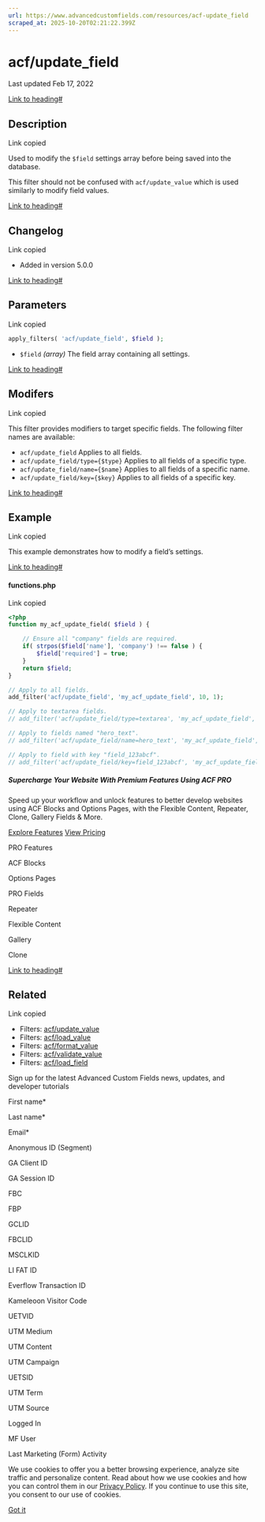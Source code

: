 ```yaml
---
url: https://www.advancedcustomfields.com/resources/acf-update_field
scraped_at: 2025-10-20T02:21:22.399Z
---
```


# acf/update\_field

Last updated Feb 17, 2022

[Link to heading#](https://www.advancedcustomfields.com/resources/acf-update_field/#description)

## Description

Link copied

Used to modify the `$field` settings array before being saved into the database.

This filter should not be confused with `acf/update_value` which is used similarly to modify field values.

[Link to heading#](https://www.advancedcustomfields.com/resources/acf-update_field/#changelog)

## Changelog

Link copied

- Added in version 5.0.0

[Link to heading#](https://www.advancedcustomfields.com/resources/acf-update_field/#parameters)

## Parameters

Link copied

```php
apply_filters( 'acf/update_field', $field );
```

- `$field` _(array)_ The field array containing all settings.

[Link to heading#](https://www.advancedcustomfields.com/resources/acf-update_field/#modifers)

## Modifers

Link copied

This filter provides modifiers to target specific fields. The following filter names are available:

- `acf/update_field` Applies to all fields.
- `acf/update_field/type={$type}` Applies to all fields of a specific type.
- `acf/update_field/name={$name}` Applies to all fields of a specific name.
- `acf/update_field/key={$key}` Applies to all fields of a specific key.

[Link to heading#](https://www.advancedcustomfields.com/resources/acf-update_field/#example)

## Example

Link copied

This example demonstrates how to modify a field’s settings.

[Link to heading#](https://www.advancedcustomfields.com/resources/acf-update_field/#functionsphp)

#### functions.php

Link copied

```php
<?php
function my_acf_update_field( $field ) {

    // Ensure all "company" fields are required.
    if( strpos($field['name'], 'company') !== false ) {
        $field['required'] = true;
    }
    return $field;
}

// Apply to all fields.
add_filter('acf/update_field', 'my_acf_update_field', 10, 1);

// Apply to textarea fields.
// add_filter('acf/update_field/type=textarea', 'my_acf_update_field', 10, 1);

// Apply to fields named "hero_text".
// add_filter('acf/update_field/name=hero_text', 'my_acf_update_field', 10, 1);

// Apply to field with key "field_123abcf".
// add_filter('acf/update_field/key=field_123abcf', 'my_acf_update_field', 10, 1);
```

##### Supercharge Your Website With Premium Features Using ACF PRO

Speed up your workflow and unlock features to better develop websites using ACF Blocks and Options Pages, with the Flexible Content, Repeater,
Clone, Gallery Fields & More.


[Explore Features](https://www.advancedcustomfields.com/pro/) [View Pricing](https://www.advancedcustomfields.com/pro/#pricing-table/)

PRO Features

ACF Blocks

Options Pages

PRO Fields

Repeater

Flexible Content

Gallery

Clone

[Link to heading#](https://www.advancedcustomfields.com/resources/acf-update_field/#related)

## Related

Link copied

- Filters: [acf/update\_value](https://www.advancedcustomfields.com/resources/acf-update_value/)
- Filters: [acf/load\_value](https://www.advancedcustomfields.com/resources/acf-load_value/)
- Filters: [acf/format\_value](https://www.advancedcustomfields.com/resources/acf-format_value/)
- Filters: [acf/validate\_value](https://www.advancedcustomfields.com/resources/acf-validate_value/)
- Filters: [acf/load\_field](https://www.advancedcustomfields.com/resources/acf-load_field/)

Sign up for the latest Advanced Custom Fields news, updates, and developer tutorials

First name\*

Last name\*

Email\*

Anonymous ID (Segment)

GA Client ID

GA Session ID

FBC

FBP

GCLID

FBCLID

MSCLKID

LI FAT ID

Everflow Transaction ID

Kameleoon Visitor Code

UETVID

UTM Medium

UTM Content

UTM Campaign

UETSID

UTM Term

UTM Source

Logged In

MF User

Last Marketing (Form) Activity

We use cookies to offer you a better browsing experience, analyze site traffic and personalize content. Read about how we use cookies and how you can control them in our [Privacy Policy](https://wpengine.com/legal/privacy/). If you continue to use this site, you consent to our use of cookies.

[Got it](https://www.advancedcustomfields.com/resources/acf-update_field/#)